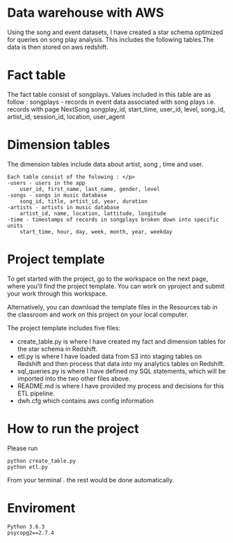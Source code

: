 # Data warehouse with AWS

Using the song and event datasets, I have created a star schema optimized for queries on song play analysis.
This includes the following tables.The data is then stored on aws redshift.

# Fact table

The fact table consist of songplays. Values included in this table are as follow :
    songplays - records in event data associated with song plays i.e. records with page NextSong
    songplay_id, start_time, user_id, level, song_id, artist_id, session_id, location, user_agent

# Dimension tables

The dimension tables include data about artist, song , time and user.

    Each table consist of the folowing : </p>
    -users - users in the app
        user_id, first_name, last_name, gender, level
    -songs - songs in music database
        song_id, title, artist_id, year, duration
    -artists - artists in music database
        artist_id, name, location, lattitude, longitude
    -time - timestamps of records in songplays broken down into specific units
        start_time, hour, day, week, month, year, weekday

# Project template

To get started with the project, go to the workspace on the next page, where you'll find the project template. You can work on yproject and submit your work through this workspace.

Alternatively, you can download the template files in the Resources tab in the classroom and work on this project on your local computer.

The project template includes five files:

- create_table.py is where I have created my fact and dimension tables for the star schema in Redshift.
- etl.py is where I have loaded data from S3 into staging tables on Redshift and then process that data into my analytics tables on Redshift.
- sql_queries.py is where I have defined my SQL statements, which will be imported into the two other files above.
- README.md is where I have provided my process and decisions for this ETL pipeline.
- dwh.cfg which contains aws config information

# How to run the project

Please run

    python create_table.py
    python etl.py

From your terminal . the rest would be done automatically.

# Enviroment

    Python 3.6.3
    psycopg2==2.7.4

